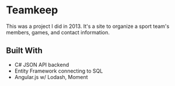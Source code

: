 # Teamkeep

This was a project I did in 2013. It's a site to organize a sport team's members, games, and contact information.

## Built With

* C# JSON API backend
* Entity Framework connecting to SQL
* Angular.js w/ Lodash, Moment 
